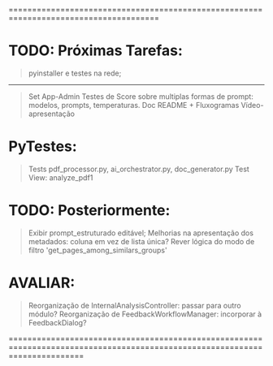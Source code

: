 ======================================================================================
# TODO: Próximas Tarefas:
> pyinstaller e testes na rede;
------------------
> Set App-Admin
> Testes de Score sobre multiplas formas de prompt: modelos, prompts, temperaturas.
> Doc README + Fluxogramas
> Vídeo-apresentação

# PyTestes:
> Tests pdf_processor.py, ai_orchestrator.py, doc_generator.py
> Test  View: analyze_pdf1

# TODO: Posteriormente: 
> Exibir prompt_estruturado editável;
> Melhorias na apresentação dos metadados: coluna em vez de lista única?
> Rever lógica do modo de filtro 'get_pages_among_similars_groups'

# AVALIAR:
> Reorganização de InternalAnalysisController: passar para outro módulo?
> Reorganização de FeedbackWorkflowManager: incorporar à FeedbackDialog?

============================================================================================================================
